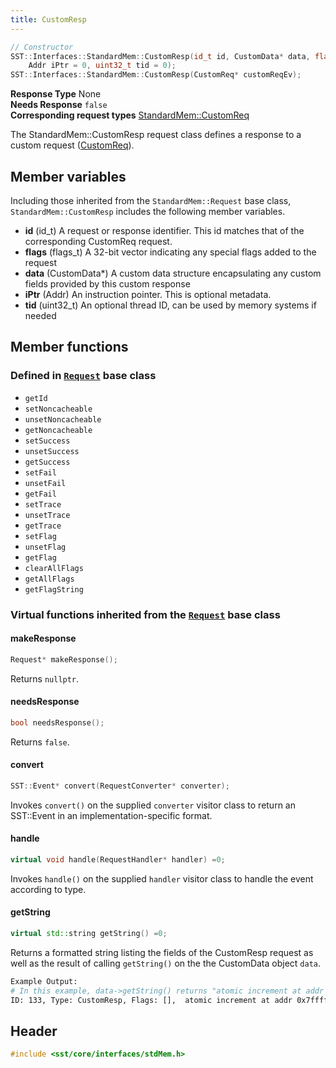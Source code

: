 ```yaml
---
title: CustomResp
---
```


```cpp
// Constructor
SST::Interfaces::StandardMem::CustomResp(id_t id, CustomData* data, flags_t flags = 0, 
    Addr iPtr = 0, uint32_t tid = 0);
SST::Interfaces::StandardMem::CustomResp(CustomReq* customReqEv);
```

**Response Type** None  &nbsp;  
**Needs Response** `false`  &nbsp;  
**Corresponding request types** [StandardMem::CustomReq](customreq)

The StandardMem::CustomResp request class defines a response to a custom request ([CustomReq](customreq)). 

## Member variables
Including those inherited from the `StandardMem::Request` base class, `StandardMem::CustomResp` includes the following member variables.
* **id** (id_t) A request or response identifier. This id matches that of the corresponding CustomReq request.
* **flags** (flags_t) A 32-bit vector indicating any special flags added to the request
* **data** (CustomData*) A custom data structure encapsulating any custom fields provided by this custom response
* **iPtr** (Addr) An instruction pointer. This is optional metadata.
* **tid** (uint32_t) An optional thread ID, can be used by memory systems if needed

## Member functions
### Defined in [`Request`](class) base class
* `getId`
* `setNoncacheable`
* `unsetNoncacheable`
* `getNoncacheable`
* `setSuccess`
* `unsetSuccess`
* `getSuccess`
* `setFail`
* `unsetFail`
* `getFail`
* `setTrace`
* `unsetTrace`
* `getTrace`
* `setFlag`
* `unsetFlag`
* `getFlag`
* `clearAllFlags`
* `getAllFlags`
* `getFlagString`

### Virtual functions inherited from the [`Request`](class) base class
#### makeResponse
```cpp
Request* makeResponse();
```
Returns `nullptr`.

#### needsResponse
```cpp
bool needsResponse();
```
Returns `false`.

#### convert
```cpp
SST::Event* convert(RequestConverter* converter);
```
Invokes `convert()` on the supplied `converter` visitor class to return an SST::Event in an implementation-specific format.

#### handle
```cpp
virtual void handle(RequestHandler* handler) =0;
```
Invokes `handle()` on the supplied `handler` visitor class to handle the event according to type.


#### getString
```cpp
virtual std::string getString() =0;
```
Returns a formatted string listing the fields of the CustomResp request as well as the result of calling `getString()` on the the CustomData object `data`.

```sh
Example Output:
# In this example, data->getString() returns "atomic increment at addr 0x7ffffcf0"
ID: 133, Type: CustomResp, Flags: [],  atomic increment at addr 0x7ffffcf0, InstPtr: 0x0, ThreadID: 0
```


## Header
```cpp
#include <sst/core/interfaces/stdMem.h>
```